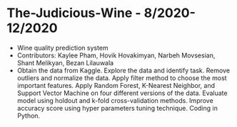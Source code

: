 # The-Judicious-Wine - 8/2020-12/2020
- Wine quality prediction system
- Contributors: Kaylee Pham, Hovik Hovakimyan, Narbeh Movsesian, Shant Melikyan, Bezan Lilauwala
- Obtain the data from Kaggle. Explore the data and identify
task. Remove outliers and normalize the data. Apply filter
method to choose the most important features. Apply
Random Forest, K-Nearest Neighbor, and Support Vector
Machine on four different versions of the data. Evaluate
model using holdout and k-fold cross-validation methods.
Improve accuracy score using hyper parameters tuning
technique. Coding in Python.
